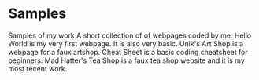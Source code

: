 # Samples
Samples of my work
A short collection of of webpages coded by me. 
Hello World is my very first webpage. It is also very basic. 
Unik's Art Shop is a webpage for a faux artshop. 
Cheat Sheet is a basic coding cheatsheet for beginners. 
Mad Hatter's Tea Shop is a faux tea shop website and it is my most recent work.
